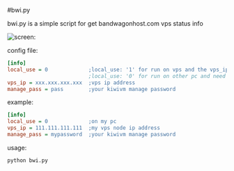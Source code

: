 #bwi.py

bwi.py is a simple script for get bandwagonhost.com vps status info


![screen:](https://raw.githubusercontent.com/tlhc/bandwagon-info/master/bwg.png)


config file:

``` cfg
[info]
local_use = 0             ;local_use: '1' for run on vps and the vps_ip parm can be empty
                          ;local_use: '0' for run on other pc and need vps_ip config
vps_ip = xxx.xxx.xxx.xxx  ;vps ip address
manage_pass = pass        ;your kiwivm manage password
```

example:
``` cfg
[info]
local_use = 0             ;on my pc
vps_ip = 111.111.111.111  ;my vps node ip address
manage_pass = mypassword  ;your kiwivm manage password
```

usage:

``` bash
python bwi.py
```
